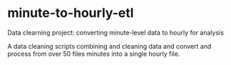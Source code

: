 # minute-to-hourly-etl
Data clearning project: converting minute-level data to hourly for analysis

A data cleaning scripts combining and cleaning data and convert and process from over 50 files minutes into a single hourly file.  
